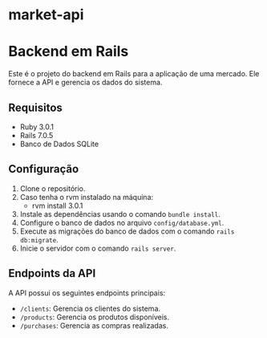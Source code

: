 # market-api
# Backend em Rails

Este é o projeto do backend em Rails para a aplicação de uma mercado. Ele fornece a API e gerencia os dados do sistema.

## Requisitos

- Ruby 3.0.1
- Rails 7.0.5
- Banco de Dados SQLite

## Configuração

1. Clone o repositório.
2. Caso tenha o rvm instalado na máquina:
   * rvm install 3.0.1
3. Instale as dependências usando o comando `bundle install`.
4. Configure o banco de dados no arquivo `config/database.yml`.
5. Execute as migrações do banco de dados com o comando `rails db:migrate`.
6. Inicie o servidor com o comando `rails server`.

## Endpoints da API

A API possui os seguintes endpoints principais:

- `/clients`: Gerencia os clientes do sistema.
- `/products`: Gerencia os produtos disponíveis.
- `/purchases`: Gerencia as compras realizadas.
